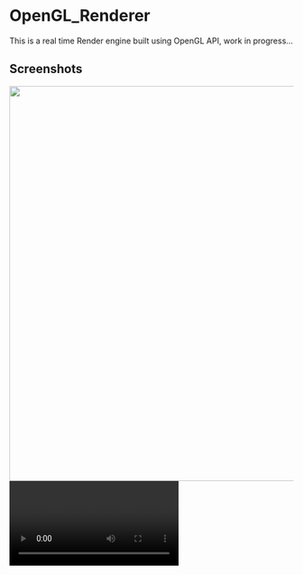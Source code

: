# OpenGL_Renderer
This is a real time Render engine built using OpenGL API, work in progress...

## Screenshots
<image align="center" width="700" src="./screenShots/Screenshot.png">
  
<video src="./screenShots/3D cube">
